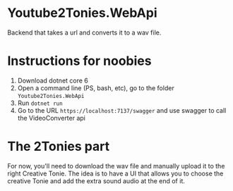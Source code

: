 # Youtube2Tonies.WebApi
Backend that takes a url and converts it to a wav file. 

# Instructions for noobies
1. Download dotnet core 6
2. Open a command line (PS, bash, etc), go to the folder `Youtube2Tonies.WebApi`
3. Run `dotnet run`
4. Go to the URL `https://localhost:7137/swagger` and use swagger to call the VideoConverter api

# The 2Tonies part 
For now, you'll need to download the wav file and manually upload it to the right Creative Tonie. The idea is to have a UI that allows you to choose the creative Tonie and add the extra sound audio at the end of it.